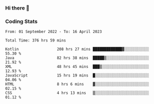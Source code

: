 ### Hi there 👋

<!--
**Girrafeec/girrafeec** is a ✨ _special_ ✨ repository because its `README.md` (this file) appears on your GitHub profile.

Here are some ideas to get you started:

- 🔭 I’m currently working on ...
- 🌱 I’m currently learning ...
- 👯 I’m looking to collaborate on ...
- 🤔 I’m looking for help with ...
- 💬 Ask me about ...
- 📫 How to reach me: ...
- 😄 Pronouns: ...
- ⚡ Fun fact: ...
-->

### Coding Stats
<!--START_SECTION:waka-->

```text
From: 01 September 2022 - To: 16 April 2023

Total Time: 376 hrs 59 mins

Kotlin                 208 hrs 27 mins █████████████▓░░░░░░░░░░░   55.30 %
Java                   82 hrs 38 mins  █████▒░░░░░░░░░░░░░░░░░░░   21.92 %
XML                    48 hrs 45 mins  ███▒░░░░░░░░░░░░░░░░░░░░░   12.93 %
JavaScript             15 hrs 19 mins  █░░░░░░░░░░░░░░░░░░░░░░░░   04.06 %
HTML                   8 hrs 6 mins    ▓░░░░░░░░░░░░░░░░░░░░░░░░   02.15 %
CSS                    4 hrs 13 mins   ▒░░░░░░░░░░░░░░░░░░░░░░░░   01.12 %
```

<!--END_SECTION:waka-->
